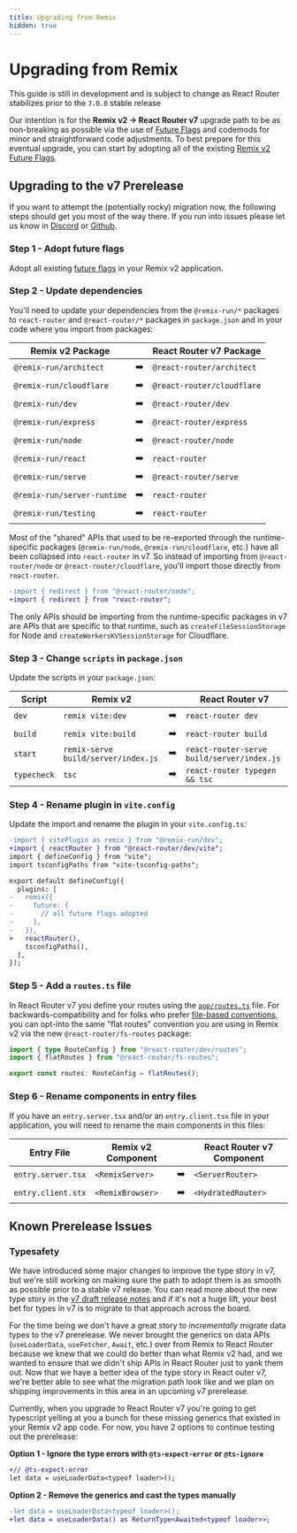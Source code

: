 ```yaml
---
title: Upgrading from Remix
hidden: true
---
```


# Upgrading from Remix

<docs-warning>This guide is still in development and is subject to change as React Router stabilizes prior to the `7.0.0` stable release</docs-warning>

Our intention is for the **Remix v2 -> React Router v7** upgrade path to be as non-breaking as possible via the use of [Future Flags][future-flags] and codemods for minor and straightforward code adjustments. To best prepare for this eventual upgrade, you can start by adopting all of the existing [Remix v2 Future Flags][v2-future-flags].

## Upgrading to the v7 Prerelease

If you want to attempt the (potentially rocky) migration now, the following steps should get you most of the way there. If you run into issues please let us know in [Discord][remix-discord] or [Github][github-new-issue].

### Step 1 - Adopt future flags

Adopt all existing [future flags][v2-future-flags] in your Remix v2 application.

### Step 2 - Update dependencies

You'll need to update your dependencies from the `@remix-run/*` packages to `react-router` and `@react-router/*` packages in `package.json` and in your code where you import from packages:

| Remix v2 Package            |     | React Router v7 Package    |
| --------------------------- | --- | -------------------------- |
| `@remix-run/architect`      | ➡️  | `@react-router/architect`  |
| `@remix-run/cloudflare`     | ➡️  | `@react-router/cloudflare` |
| `@remix-run/dev`            | ➡️  | `@react-router/dev`        |
| `@remix-run/express`        | ➡️  | `@react-router/express`    |
| `@remix-run/node`           | ➡️  | `@react-router/node`       |
| `@remix-run/react`          | ➡️  | `react-router`             |
| `@remix-run/serve`          | ➡️  | `@react-router/serve`      |
| `@remix-run/server-runtime` | ➡️  | `react-router`             |
| `@remix-run/testing`        | ➡️  | `react-router`             |

Most of the "shared" APIs that used to be re-exported through the runtime-specific packages (`@remix-run/node`, `@remix-run/cloudflare`, etc.) have all been collapsed into `react-router` in v7. So instead of importing from `@react-router/node` or `@react-router/cloudflare`, you'll import those directly from `react-router`.

```diff
-import { redirect } from "@react-router/node";
+import { redirect } from "react-router";
```

The only APIs should be importing from the runtime-specific packages in v7 are APIs that are specific to that runtime, such as `createFileSessionStorage` for Node and `createWorkersKVSessionStorage` for Cloudflare.

### Step 3 - Change `scripts` in `package.json`

Update the scripts in your `package.json`:

| Script      | Remix v2                            |     | React Router v7                            |
| ----------- | ----------------------------------- | --- | ------------------------------------------ |
| `dev`       | `remix vite:dev`                    | ➡️  | `react-router dev`                         |
| `build`     | `remix vite:build`                  | ➡️  | `react-router build`                       |
| `start`     | `remix-serve build/server/index.js` | ➡️  | `react-router-serve build/server/index.js` |
| `typecheck` | `tsc`                               | ➡️  | `react-router typegen && tsc`              |

### Step 4 - Rename plugin in `vite.config`

Update the import and rename the plugin in your `vite.config.ts`:

```diff
-import { vitePlugin as remix } from "@remix-run/dev";
+import { reactRouter } from "@react-router/dev/vite";
import { defineConfig } from "vite";
import tsconfigPaths from "vite-tsconfig-paths";

export default defineConfig({
  plugins: [
-   remix({
-     future: {
-       // all future flags adopted
-     },
-   }),
+   reactRouter(),
    tsconfigPaths(),
  ],
});
```

### Step 5 - Add a `routes.ts` file

In React Router v7 you define your routes using the [`app/routes.ts`][routing] file. For backwards-compatibility and for folks who prefer [file-based conventions][fs-routing], you can opt-into the same "flat routes" convention you are using in Remix v2 via the new `@react-router/fs-routes` package:

```ts filename=app/routes.ts
import { type RouteConfig } from "@react-router/dev/routes";
import { flatRoutes } from "@react-router/fs-routes";

export const routes: RouteConfig = flatRoutes();
```

### Step 6 - Rename components in entry files

If you have an `entry.server.tsx` and/or an `entry.client.tsx` file in your application, you will need to rename the main components in this files:

| Entry File         | Remix v2 Component |     | React Router v7 Component |
| ------------------ | ------------------ | --- | ------------------------- |
| `entry.server.tsx` | `<RemixServer>`    | ➡️  | `<ServerRouter>`          |
| `entry.client.stx` | `<RemixBrowser>`   | ➡️  | `<HydratedRouter>`        |

## Known Prerelease Issues

### Typesafety

We have introduced some major changes to improve the type story in v7, but we're still working on making sure the path to adopt them is as smooth as possible prior to a stable v7 release. You can read more about the new type story in the [v7 draft release notes][v7-changelog-types] and if it's not a huge lift, your best bet for types in v7 is to migrate to that approach across the board.

For the time being we don't have a great story to _incrementally_ migrate data types to the v7 prerelease. We never brought the generics on data APIs (`useLoaderData`, `useFetcher`, `Await`, etc.) over from Remix to React Router because we knew that we could do better than what Remix v2 had, and we wanted to ensure that we didn't ship APIs in React Router just to yank them out. Now that we have a better idea of the type story in React outer v7, we're better able to see what the migration path look like and we plan on shipping improvements in this area in an upcoming v7 prerelease.

Currently, when you upgrade to React Router v7 you're going to get typescript yelling at you a bunch for these missing generics that existed in your Remix v2 app code. For now, you have 2 options to continue testing out the prerelease:

**Option 1 - Ignore the type errors with `@ts-expect-error` or `@ts-ignore`**

```diff
+// @ts-expect-error
let data = useLoaderData<typeof loader>();
```

**Option 2 - Remove the generics and cast the types manually**

```diff
-let data = useLoaderData<typeof loader>();
+let data = useLoaderData() as ReturnType<Awaited<typeof loader>>;
```

[future-flags]: ../community/api-development-strategy
[v2-future-flags]: https://remix.run/docs/start/future-flags
[remix-discord]: https://rmx.as/discord
[github-new-issue]: https://github.com/remix-run/react-router/issues/new/choose
[routing]: ../start/routing
[fs-routing]: ../misc/file-route-conventions
[v7-changelog-types]: https://github.com/remix-run/react-router/blob/release-next/CHANGELOG.md#typesafety-improvements
